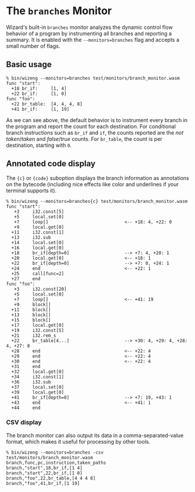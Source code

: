 # The `branches` Monitor

Wizard's built-in `branches` monitor analyzes the dynamic control flow behavior of a program by instrumenting all branches and reporting a summary.
It is enabled with the `--monitors=branches` flag and accepts a small number of flags.

## Basic usage

```
% bin/wizeng --monitors=branches test/monitors/branch_monitor.wasm 
func "start":
  +18 br_if:	 [1, 4]
  +22 br_if:	 [1, 0]
func "foo":
  +22 br_table:	 [4, 4, 4, 8]
  +41 br_if:	 [1, 19]
```

As we can see above, the default behavior is to instrument every branch in the program and report the count for each destination.
For conditional branch instructions such as `br_if` and `if`, the counts reported are the *not taken*/*taken* and *false*/*true* counts.
For `br_table`, the count is per destination, starting with `0`.

## Annotated code display

The `{c}` or `{code}` suboption displays the branch information as annotations on the bytecode (including nice effects like color and underlines if your terminal supports it).

```
% bin/wizeng --monitors=branches{c} test/monitors/branch_monitor.wasm 
func "start":
   +3     i32.const[5]                     
   +5     local.set[0]                     
   +7     loop[]                             <-- +18: 4, +22: 0
   +9     local.get[0]                     
  +11     i32.const[1]                     
  +13     i32.sub                          
  +14     local.set[0]                     
  +16     local.get[0]                     
  +18     br_if[depth=0]                     --> +7: 4, +20: 1
  +20     local.get[0]                       <-- +18: 1
  +22     br_if[depth=0]                     --> +7: 0, +24: 1
  +24     end                                <-- +22: 1
  +25     call[func=2]                     
  +27     end                              
func "foo":
   +3     i32.const[20]                    
   +5     local.set[0]                     
   +7     loop[]                             <-- +41: 19
   +9     block[]                          
  +11     block[]                          
  +13     block[]                          
  +15     block[]                          
  +17     local.get[0]                     
  +19     i32.const[5]                     
  +21     i32.rem_s                        
  +22     br_table[4...]                     --> +30: 4, +29: 4, +28: 4, +27: 8
  +28     end                                <-- +22: 4
  +29     end                                <-- +22: 4
  +30     end                                <-- +22: 4
  +31     end                              
  +32     local.get[0]                     
  +34     i32.const[1]                     
  +36     i32.sub                          
  +37     local.set[0]                     
  +39     local.get[0]                     
  +41     br_if[depth=0]                     --> +7: 19, +43: 1
  +43     end                                <-- +41: 1
  +44     end                              
```

### CSV display

The branch monitor can also output its data in a comma-separated-value format, which makes it useful for processing by other tools.

```
% bin/wizeng --monitors=branches -csv test/monitors/branch_monitor.wasm 
branch,func,pc,instruction,taken_paths
branch,"start",18,br_if,[1 4]
branch,"start",22,br_if,[1 0]
branch,"foo",22,br_table,[4 4 4 8]
branch,"foo",41,br_if,[1 19]
```

